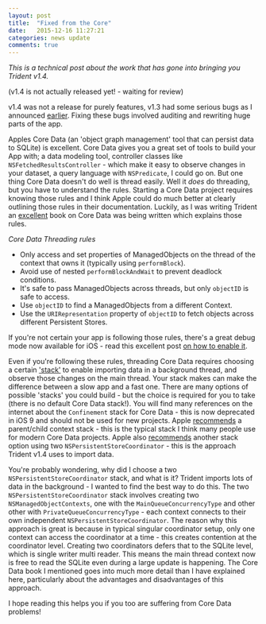 ```yaml
---
layout: post
title:  "Fixed from the Core"
date:   2015-12-16 11:27:21
categories: news update
comments: true
---
```

*This is a technical post about the work that has gone into bringing you Trident v1.4.*

(v1.4 is not actually released yet! - waiting for review)

v1.4 was not a release for purely features, v1.3 had some serious bugs as I announced [earlier](http://somerobots.com/news/update/2015/12/02/Improving-Trident.html). Fixing these bugs involved auditing and rewriting huge parts of the app.

Apples Core Data (an 'object graph management' tool that can persist data to SQLite) is excellent. Core Data gives you a great set of tools to build your App with; a data modeling tool, controller classes like ```NSFetchedResultsController``` - which make it easy to observe changes in your dataset, a query language with ```NSPredicate```, I could go on. But one thing Core Data doesn't do well is thread easily. Well it *does* do threading, but you have to understand the rules. Starting a Core Data project requires knowing those rules and I think Apple could do much better at clearly outlining those rules in their documentation. Luckily, as I was writing Trident an [excellent](https://www.objc.io/books/core-data/) book on Core Data was being written which explains those rules.

*Core Data Threading rules*

- Only access and set properties of ManagedObjects on the thread of the context that owns it (typically using ```performBlock```).
- Avoid use of nested ```performBlockAndWait``` to prevent deadlock conditions.
- It's safe to pass ManagedObjects across threads, but only ```objectID``` is safe to access.
- Use ```objectID``` to find a ManagedObjects from a different Context.
- Use the ```URIRepresentation``` property of ```objectID``` to fetch objects across different Persistent Stores.

If you're not certain your app is following those rules, there's a great debug mode now available for iOS - read this excellent post [on how to enable it](http://oleb.net/blog/2014/06/core-data-concurrency-debugging/).

Even if you're following these rules, threading Core Data requires choosing a certain ['stack'](https://www.objc.io/issues/4-core-data/core-data-overview/) to enable importing data in a background thread, and observe those changes on the main thread. Your stack makes can make the difference between a slow app and a fast one.  There are many options of possible 'stacks' you could build - but the choice is required for you to take (there is no default Core Data stack!). You will find many references on the internet about the ```Confinement``` stack for Core Data - this is now deprecated in iOS 9 and should not be used for new projects. Apple [recommends](https://developer.apple.com/library/tvos/documentation/Cocoa/Conceptual/CoreData/Concurrency.html#//apple_ref/doc/uid/TP40001075-CH24-SW2) a parent/child context stack - this is the typical stack I think many people use for modern Core Data projects. Apple also [recommends](https://developer.apple.com/library/mac/samplecode/Earthquakes/Introduction/Intro.html#//apple_ref/doc/uid/TP40014547) another stack option using two ```NSPersistentStoreCoordinator``` - this is the approach Trident v1.4 uses to import data.

You're probably wondering, why did I choose a two ```NSPersistentStoreCoordinator``` stack, and what is it? Trident imports lots of data in the background - I wanted to find the best way to do this. The two ```NSPersistentStoreCoordinator``` stack involves creating two ```NSManagedObjectContexts```, one with the ```MainQueueConcurrencyType``` and other other with ```PrivateQueueConcurrencyType``` - each context connects to their own independent ```NSPersistentStoreCoordinator```. The reason why this approach is great is because  in typical singular coordinator setup, only one context can access the coordinator at a time - this creates contention at the coordinator level. Creating two coordinators defers that to the SQLite level, which is single writer multi reader. This means the main thread context now is free to read the SQLite even during a large update is happening. The Core Data book I mentioned goes into much more detail than I have explained here, particularly about the advantages and disadvantages of this approach.

I hope reading this helps you if you too are suffering from Core Data problems!
